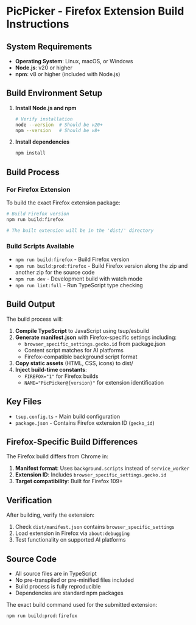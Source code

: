 # PicPicker - Firefox Extension Build Instructions

## System Requirements

- **Operating System**: Linux, macOS, or Windows
- **Node.js**: v20 or higher
- **npm**: v8 or higher (included with Node.js)

## Build Environment Setup

1. **Install Node.js and npm**
   ```bash
   # Verify installation
   node --version  # Should be v20+
   npm --version   # Should be v8+
   ```

2. **Install dependencies**
   ```bash
   npm install
   ```

## Build Process

### For Firefox Extension

To build the exact Firefox extension package:

```bash
# Build Firefox version
npm run build:firefox

# The built extension will be in the 'dist/' directory
```

### Build Scripts Available

- `npm run build:firefox` - Build Firefox version
- `npm run build:prod:firefox` - Build Firefox version along the zip and another zip for the source code
- `npm run dev` - Development build with watch mode
- `npm run lint:full` - Run TypeScript type checking

## Build Output

The build process will:

1. **Compile TypeScript** to JavaScript using tsup/esbuild
2. **Generate manifest.json** with Firefox-specific settings including:
   - `browser_specific_settings.gecko.id` from package.json
   - Content script matches for AI platforms
   - Firefox-compatible background script format
3. **Copy static assets** (HTML, CSS, icons) to dist/
4. **Inject build-time constants**:
   - `FIREFOX="1"` for Firefox builds
   - `NAME="PicPicker@{version}"` for extension identification

## Key Files

- `tsup.config.ts` - Main build configuration
- `package.json` - Contains Firefox extension ID (`gecko_id`)

## Firefox-Specific Build Differences

The Firefox build differs from Chrome in:

1. **Manifest format**: Uses `background.scripts` instead of `service_worker`
2. **Extension ID**: Includes `browser_specific_settings.gecko.id`
3. **Target compatibility**: Built for Firefox 109+

## Verification

After building, verify the extension:

1. Check `dist/manifest.json` contains `browser_specific_settings`
2. Load extension in Firefox via `about:debugging`
3. Test functionality on supported AI platforms

## Source Code

- All source files are in TypeScript
- No pre-transpiled or pre-minified files included
- Build process is fully reproducible
- Dependencies are standard npm packages

The exact build command used for the submitted extension:
```bash
npm run build:prod:firefox
```
